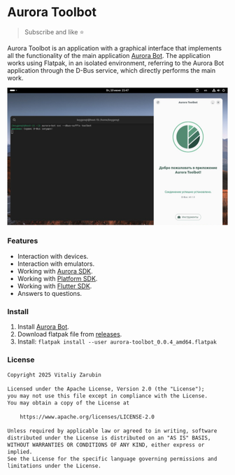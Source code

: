 # Aurora Toolbot

> Subscribe and like ⭐

Aurora Toolbot is an application with a graphical interface that implements all the functionality of the main application [Aurora Bot](https://github.com/keygenqt/aurora-bot).
The application works using Flatpak, in an isolated environment, referring to the Aurora Bot application through the D-Bus service, which directly performs the main work.

![preview](data/preview.png)

### Features

- Interaction with devices.
- Interaction with emulators.
- Working with [Aurora SDK](https://developer.auroraos.ru/doc/sdk).
- Working with [Platform SDK](https://developer.auroraos.ru/doc/sdk/psdk).
- Working with [Flutter SDK](https://developer.auroraos.ru/doc/extended/flutter).
- Answers to questions.

### Install

1. Install [Aurora Bot](https://github.com/keygenqt/aurora-bot).
3. Download flatpak file from [releases](https://github.com/keygenqt/aurora-toolbot/releases).
4. Install: `flatpak install --user aurora-toolbot_0.0.4_amd64.flatpak`

### License

```
Copyright 2025 Vitaliy Zarubin

Licensed under the Apache License, Version 2.0 (the "License");
you may not use this file except in compliance with the License.
You may obtain a copy of the License at

    https://www.apache.org/licenses/LICENSE-2.0

Unless required by applicable law or agreed to in writing, software
distributed under the License is distributed on an "AS IS" BASIS,
WITHOUT WARRANTIES OR CONDITIONS OF ANY KIND, either express or implied.
See the License for the specific language governing permissions and
limitations under the License.
```
